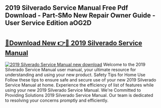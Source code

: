 ## 2019 Silverado Service Manual Free Pdf Download - Part-SMo New Repair Owner Guide - User Service Edition aOG2D

# <h2><a href="http://bc29793.oget.top/?id=2019+Silverado+Service+Manual">🔗Download New 👉🔴 2019 Silverado Service Manual</a></h2>

[![2019 Silverado Service Manual new download](https://i.imgur.com/5g1atiW.png)](http://bc29793.oget.top/?id=2019+Silverado+Service+Manual)
Welcome to the 2019 Silverado Service Manual user manual, your ultimate resource for understanding and using your new product. Safety Tips for Home Use Follow these tips to ensure safe and secure use of your new 2019 Silverado Service Manual at home. Experience the efficiency of list of features while using your new 2019 Silverado Service Manual. We're Committed to Providing Solutions 2019 Silverado Service Manual. Our team is dedicated to resolving your concerns promptly and efficiently.
